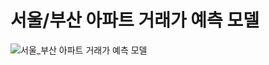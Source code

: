 <h1>서울/부산 아파트 거래가 예측 모델</h1>

![서울_부산 아파트 거래가 예측 모델](https://github.com/zzichu/apt_model/assets/114422496/0599f1fa-0520-4d28-833e-d75be84a7ae7)
